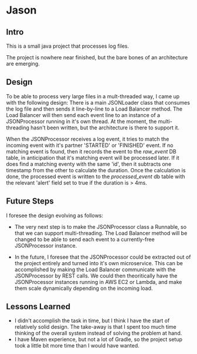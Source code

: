# Jason

## Intro
This is a small java project that processes log files.

The project is nowhere near finished, but the bare bones of an architecture are emerging.

## Design
To be able to process very large files in a mult-threaded way, I came up with the following design:
There is a main JSONLoader class that consumes the log file and then sends it line-by-line to a Load Balancer method. The Load Balancer 
will then send each event line to an instance of a JSONProcessor running in it's own thread. At the moment, the multi-threading hasn't 
been written, but the architecture is there to support it.

When the JSONProcessor receives a log event, it tries to match the incoming event with it's partner 'STARTED' or 'FINISHED' event. If no 
matching event is found, then it records the event to the *raw_event* DB table, in anticipation that it's matching event will be 
processed later. If it does find a matching eventy with the same 'id', then it subtracts one timestamp from the other to calculate the 
duration. Once the calculation is done, the processed event is written to the *processed_event* db table with the relevant 'alert' field 
set to true if the duration is > 4ms.

## Future Steps
I foresee the design evolving as follows:
* The very next step is to make the JSONProcessor class a Runnable, so that we can support multi-threading. The Load Balancer method will 
be changed to be able to send each event to a currently-free JSONProcessor instance.

* In the future, I foresee that the JSONProcessor could be extracted out of the project entirely and turned into it's own microservice. 
This can be accomplished by making the Load Balancer communicate with the JSONProcessor by REST calls. We could then theoritically have 
the JSONProcessor instances running in AWS EC2 or Lambda, and make them scale dynamically depending on the incoming load.

## Lessons Learned
* I didn't accomplish the task in time, but I think I have the start of relatively solid design. The take-away is that I spent too much 
time thinking of the overall system instead of solving the problem at hand.
* I have Maven experience, but not a lot of Gradle, so the project setup took a little bit more time than I would have wanted. 
